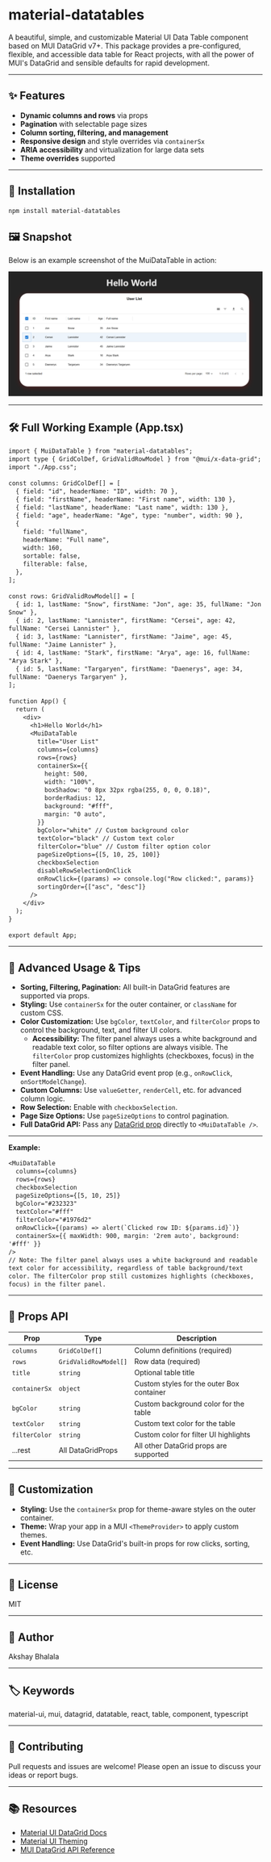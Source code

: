 # material-datatables

A beautiful, simple, and customizable Material UI Data Table component based on MUI DataGrid v7+. This package provides a pre-configured, flexible, and accessible data table for React projects, with all the power of MUI's DataGrid and sensible defaults for rapid development.

---

## ✨ Features
- **Dynamic columns and rows** via props
- **Pagination** with selectable page sizes
- **Column sorting, filtering, and management**
- **Responsive design** and style overrides via `containerSx`
- **ARIA accessibility** and virtualization for large data sets
- **Theme overrides** supported

---

## 🚀 Installation

```bash
npm install material-datatables
```


## 🖼️ Snapshot

Below is an example screenshot of the MuiDataTable in action:

![MuiDataTable Snapshot](./public/mui-datatable-screenshot.png)

---

## 🛠️ Full Working Example (App.tsx)

```tsx
import { MuiDataTable } from "material-datatables";
import type { GridColDef, GridValidRowModel } from "@mui/x-data-grid";
import "./App.css";

const columns: GridColDef[] = [
  { field: "id", headerName: "ID", width: 70 },
  { field: "firstName", headerName: "First name", width: 130 },
  { field: "lastName", headerName: "Last name", width: 130 },
  { field: "age", headerName: "Age", type: "number", width: 90 },
  {
    field: "fullName",
    headerName: "Full name",
    width: 160,
    sortable: false,
    filterable: false,
  },
];

const rows: GridValidRowModel[] = [
  { id: 1, lastName: "Snow", firstName: "Jon", age: 35, fullName: "Jon Snow" },
  { id: 2, lastName: "Lannister", firstName: "Cersei", age: 42, fullName: "Cersei Lannister" },
  { id: 3, lastName: "Lannister", firstName: "Jaime", age: 45, fullName: "Jaime Lannister" },
  { id: 4, lastName: "Stark", firstName: "Arya", age: 16, fullName: "Arya Stark" },
  { id: 5, lastName: "Targaryen", firstName: "Daenerys", age: 34, fullName: "Daenerys Targaryen" },
];

function App() {
  return (
    <div>
      <h1>Hello World</h1>
      <MuiDataTable
        title="User List"
        columns={columns}
        rows={rows}
        containerSx={{
          height: 500,
          width: "100%",
          boxShadow: "0 8px 32px rgba(255, 0, 0, 0.18)",
          borderRadius: 12,
          background: "#fff",
          margin: "0 auto",
        }}
        bgColor="white" // Custom background color
        textColor="black" // Custom text color
        filterColor="blue" // Custom filter option color
        pageSizeOptions={[5, 10, 25, 100]}
        checkboxSelection
        disableRowSelectionOnClick
        onRowClick={(params) => console.log("Row clicked:", params)}
        sortingOrder={["asc", "desc"]}
      />
    </div>
  );
}

export default App;
```

---

## 🧩 Advanced Usage & Tips

- **Sorting, Filtering, Pagination:** All built-in DataGrid features are supported via props.
- **Styling:** Use `containerSx` for the outer container, or `className` for custom CSS.
- **Color Customization:** Use `bgColor`, `textColor`, and `filterColor` props to control the background, text, and filter UI colors. 
  - **Accessibility:** The filter panel always uses a white background and readable text color, so filter options are always visible. The `filterColor` prop customizes highlights (checkboxes, focus) in the filter panel.
- **Event Handling:** Use any DataGrid event prop (e.g., `onRowClick`, `onSortModelChange`).
- **Custom Columns:** Use `valueGetter`, `renderCell`, etc. for advanced column logic.
- **Row Selection:** Enable with `checkboxSelection`.
- **Page Size Options:** Use `pageSizeOptions` to control pagination.
- **Full DataGrid API:** Pass any [DataGrid prop](https://mui.com/x/api/data-grid/data-grid-props/) directly to `<MuiDataTable />`.

---

**Example:**
```tsx
<MuiDataTable
  columns={columns}
  rows={rows}
  checkboxSelection
  pageSizeOptions={[5, 10, 25]}
  bgColor="#232323"
  textColor="#fff"
  filterColor="#1976d2"
  onRowClick={(params) => alert(`Clicked row ID: ${params.id}`)}
  containerSx={{ maxWidth: 900, margin: '2rem auto', background: '#fff' }}
/>
// Note: The filter panel always uses a white background and readable text color for accessibility, regardless of table background/text color. The filterColor prop still customizes highlights (checkboxes, focus) in the filter panel.
```

---

## 📑 Props API

| Prop           | Type                | Description                              |
|----------------|---------------------|------------------------------------------|
| `columns`      | `GridColDef[]`      | Column definitions (required)            |
| `rows`         | `GridValidRowModel[]`| Row data (required)                      |
| `title`        | `string`            | Optional table title                     |
| `containerSx`  | `object`            | Custom styles for the outer Box container|
| `bgColor`      | `string`            | Custom background color for the table    |
| `textColor`    | `string`            | Custom text color for the table          |
| `filterColor`  | `string`            | Custom color for filter UI highlights    |
| ...rest        | All DataGridProps   | All other DataGrid props are supported   |

---

## 🎨 Customization
- **Styling:** Use the `containerSx` prop for theme-aware styles on the outer container.
- **Theme:** Wrap your app in a MUI `<ThemeProvider>` to apply custom themes.
- **Event Handling:** Use DataGrid's built-in props for row clicks, sorting, etc.

---

## 📝 License
MIT

---

## 👤 Author
Akshay Bhalala

---

## 🏷️ Keywords
material-ui, mui, datagrid, datatable, react, table, component, typescript 

---

## 🤝 Contributing
Pull requests and issues are welcome! Please open an issue to discuss your ideas or report bugs.

---

## 📚 Resources
- [Material UI DataGrid Docs](https://mui.com/x/react-data-grid/)
- [Material UI Theming](https://mui.com/material-ui/customization/theming/)
- [MUI DataGrid API Reference](https://mui.com/x/api/data-grid/data-grid/) 